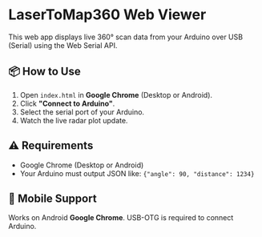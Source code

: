 
# LaserToMap360 Web Viewer

This web app displays live 360° scan data from your Arduino over USB (Serial) using the Web Serial API.

## 📦 How to Use

1. Open `index.html` in **Google Chrome** (Desktop or Android).
2. Click **"Connect to Arduino"**.
3. Select the serial port of your Arduino.
4. Watch the live radar plot update.

## ⚠️ Requirements

- Google Chrome (Desktop or Android)
- Your Arduino must output JSON like:
  `{"angle": 90, "distance": 1234}`

## 📱 Mobile Support

Works on Android **Google Chrome**. USB-OTG is required to connect Arduino.

